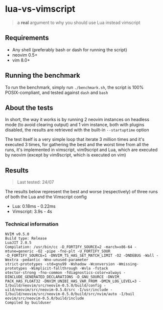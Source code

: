 # lua-vs-vimscript

> a **real** argument to why you should use Lua instead vimscript

## Requirements

- Any shell (preferably bash or dash for running the script)
- neovim 0.5+
- vim 8.0+

## Running the benchmark

To run the benchmark, simply run `./benchmark.sh`, the script is 100% POSIX-compliant, and tested against `dash` and `bash`

## About the tests

In short, the way it works is by running 2 neovim instances on headless mode (to avoid clearing output) and 1 vim instance, both with plugins disabled, the results are retrieved with the built-in `--startuptime` option

The test itself is a very simple loop that iterate 3 million times and it's executed 3 times, for gathering the best and the worst time from all the runs, it's implemented in vimscript, vim9script and Lua, which are executed by neovim (except by vim9script, which is executed on vim)

## Results

> Last tested: 24/07

The results below represent the best and worse (respectively) of three runs of both the Lua and the Vimscript config

- Lua: 0.18ms - 0.22ms
- Vimscript: 3.9s - 4s

### Technical information

```
NVIM v0.5.0
Build type: Release
LuaJIT 2.0.5
Compilation: /usr/bin/cc -D_FORTIFY_SOURCE=2 -march=x86-64 -mtune=generic -O2 -pipe -fno-plt -U_FORTIFY_SOUR
-D_FORTIFY_SOURCE=1 -DNVIM_TS_HAS_SET_MATCH_LIMIT -O2 -DNDEBUG -Wall -Wextra -pedantic -Wno-unused-parameter
strict-prototypes -std=gnu99 -Wshadow -Wconversion -Wmissing-prototypes -Wimplicit-fallthrough -Wvla -fstack
otector-strong -fno-common -fdiagnostics-color=always -DINCLUDE_GENERATED_DECLARATIONS -D_GNU_SOURCE -DNVIM_
PACK_HAS_FLOAT32 -DNVIM_UNIBI_HAS_VAR_FROM -DMIN_LOG_LEVEL=3 -I/build/neovim/src/neovim-0.5.0/build/config -
uild/neovim/src/neovim-0.5.0/src -I/usr/include -I/build/neovim/src/neovim-0.5.0/build/src/nvim/auto -I/buil
eovim/src/neovim-0.5.0/build/include
Compiled by builduser
```
